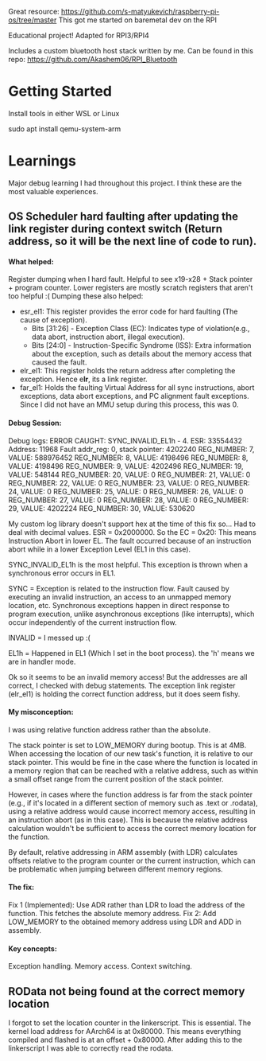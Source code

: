 Great resource: https://github.com/s-matyukevich/raspberry-pi-os/tree/master
This got me started on baremetal dev on the RPI

Educational project!
Adapted for RPI3/RPI4

Includes a custom bluetooth host stack written by me. Can be found in this repo: https://github.com/Akashem06/RPI_Bluetooth

# Getting Started
Install tools in either WSL or Linux

sudo apt install qemu-system-arm

# Learnings
Major debug learning I had throughout this project. I think these are the most valuable experiences.

## OS Scheduler hard faulting after updating the link register during context switch (Return address, so it will be the next line of code to run).

#### What helped:
Register dumping when I hard fault. Helpful to see x19-x28 + Stack pointer + program counter.
Lower registers are mostly scratch registers that aren't too helpful :(
Dumping these also helped:
- esr_el1: This register provides the error code for hard faulting (The cause of exception).
  - Bits [31:26] - Exception Class (EC): Indicates type of violation(e.g., data abort, instruction abort, illegal execution).
  - Bits [24:0] - Instruction-Specific Syndrome (ISS): Extra information about the exception, such as details about the memory access that caused the fault.
- elr_el1: This register holds the return address after completing the exception. Hence e**lr**, its a link register.
- far_el1: Holds the faulting Virtual Address for all sync instructions, abort exceptions, data abort exceptions, and PC alignment fault exceptions. Since I did not have an MMU setup during this process, this was 0.

#### Debug Session:
Debug logs:
ERROR CAUGHT: SYNC_INVALID_EL1h - 4. ESR: 33554432 Address: 11968
Fault addr_reg: 0, stack pointer: 4202240
REG_NUMBER: 7, VALUE: 588976452
REG_NUMBER: 8, VALUE: 4198496
REG_NUMBER: 8, VALUE: 4198496
REG_NUMBER: 9, VALUE: 4202496
REG_NUMBER: 19, VALUE: 548144
REG_NUMBER: 20, VALUE: 0
REG_NUMBER: 21, VALUE: 0
REG_NUMBER: 22, VALUE: 0
REG_NUMBER: 23, VALUE: 0
REG_NUMBER: 24, VALUE: 0
REG_NUMBER: 25, VALUE: 0
REG_NUMBER: 26, VALUE: 0
REG_NUMBER: 27, VALUE: 0
REG_NUMBER: 28, VALUE: 0
REG_NUMBER: 29, VALUE: 4202224
REG_NUMBER: 30, VALUE: 530620

My custom log library doesn't support hex at the time of this fix so... Had to deal with decimal values.
ESR = 0x2000000. So the EC = 0x20: This means Instruction Abort in lower EL.
The fault occurred because of an instruction abort while in a lower Exception Level (EL1 in this case).

SYNC_INVALID_EL1h is the most helpful. This exception is thrown when a synchronous error occurs in EL1.

SYNC = Exception is related to the instruction flow. Fault caused by executing an invalid instruction, an access to an unmapped memory location, etc. Synchronous exceptions happen in direct response to program execution, unlike asynchronous exceptions (like interrupts), which occur independently of the current instruction flow.

INVALID = I messed up :(

EL1h = Happened in EL1 (Which I set in the boot process). the 'h' means we are in handler mode.

Ok so it seems to be an invalid memory access! But the addresses are all correct, I checked with debug statements.
The exception link register (elr_el1) is holding the correct function address, but it does seem fishy.

#### My misconception:
I was using relative function address rather than the absolute.

The stack pointer is set to LOW_MEMORY during bootup. This is at 4MB. When accessing the location of our new task's function, it is relative to our stack pointer. This would be fine in the case where the function is located in a memory region that can be reached with a relative address, such as within a small offset range from the current position of the stack pointer.

However, in cases where the function address is far from the stack pointer (e.g., if it's located in a different section of memory such as .text or .rodata), using a relative address would cause incorrect memory access, resulting in an instruction abort (as in this case). This is because the relative address calculation wouldn't be sufficient to access the correct memory location for the function.

By default, relative addressing in ARM assembly (with LDR) calculates offsets relative to the program counter or the current instruction, which can be problematic when jumping between different memory regions.

#### The fix:
Fix 1 (Implemented): Use ADR rather than LDR to load the address of the function. This fetches the absolute memory address.
Fix 2: Add LOW_MEMORY to the obtained memory address using LDR and ADD in assembly.

#### Key concepts:
Exception handling.
Memory access.
Context switching.

## ROData not being found at the correct memory location
I forgot to set the location counter in the linkerscript. This is essential. The kernel load address for AArch64 is at 
0x80000. This means everything compiled and flashed is at an offset + 0x80000. After adding this to the linkerscript
I was able to correctly read the rodata. 
